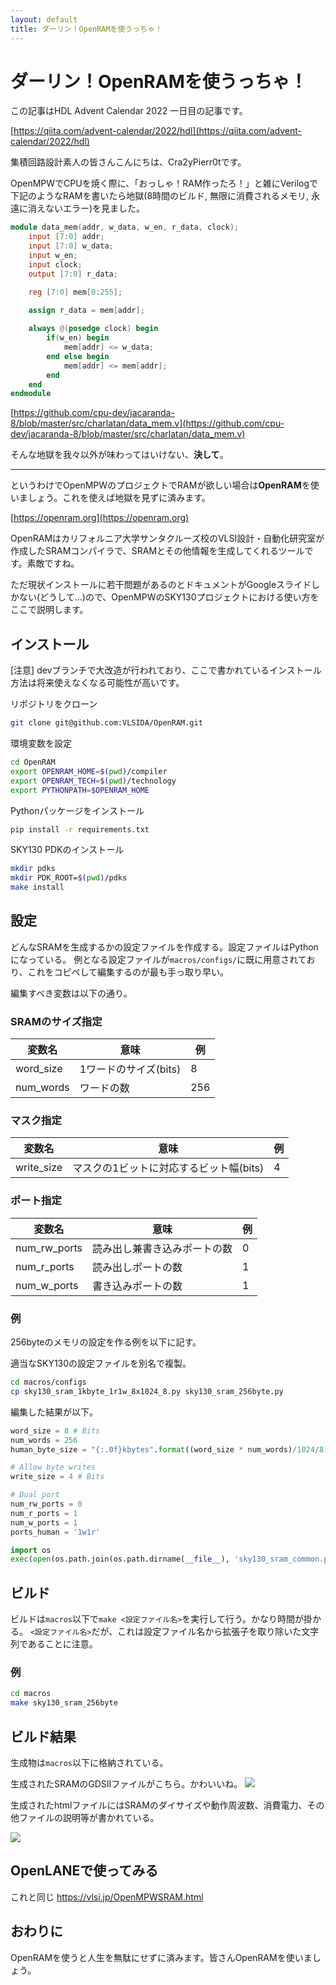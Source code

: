 ```yaml
---
layout: default
title: ダーリン！OpenRAMを使うっちゃ！
---
```

# ダーリン！OpenRAMを使うっちゃ！

この記事はHDL Advent Calendar 2022 一日目の記事です。

[https://qiita.com/advent-calendar/2022/hdl](https://qiita.com/advent-calendar/2022/hdl)


集積回路設計素人の皆さんこんにちは、Cra2yPierr0tです。

OpenMPWでCPUを焼く際に、「おっしゃ！RAM作ったろ！」と雑にVerilogで下記のようなRAMを書いたら地獄(8時間のビルド, 無限に消費されるメモリ, 永遠に消えないエラー)を見ました。

```verilog
module data_mem(addr, w_data, w_en, r_data, clock);
    input [7:0] addr;
    input [7:0] w_data;
    input w_en;
    input clock;
    output [7:0] r_data;

    reg [7:0] mem[0:255];
    
    assign r_data = mem[addr];

    always @(posedge clock) begin
        if(w_en) begin
            mem[addr] <= w_data;
        end else begin
            mem[addr] <= mem[addr];
        end
    end
endmodule
```
[https://github.com/cpu-dev/jacaranda-8/blob/master/src/charlatan/data_mem.v](https://github.com/cpu-dev/jacaranda-8/blob/master/src/charlatan/data_mem.v)

そんな地獄を我々以外が味わってはいけない、**決して**。

---

というわけでOpenMPWのプロジェクトでRAMが欲しい場合は**OpenRAM**を使いましょう。これを使えば地獄を見ずに済みます。

[https://openram.org](https://openram.org)

OpenRAMはカリフォルニア大学サンタクルーズ校のVLSI設計・自動化研究室が作成したSRAMコンパイラで、SRAMとその他情報を生成してくれるツールです。素敵ですね。

ただ現状インストールに若干問題があるのとドキュメントがGoogleスライドしかない(どうして...)ので、OpenMPWのSKY130プロジェクトにおける使い方をここで説明します。

## インストール

[注意] devブランチで大改造が行われており、ここで書かれているインストール方法は将来使えなくなる可能性が高いです。

リポジトリをクローン

```bash
git clone git@github.com:VLSIDA/OpenRAM.git
```

環境変数を設定
```bash
cd OpenRAM
export OPENRAM_HOME=$(pwd)/compiler
export OPENRAM_TECH=$(pwd)/technology
export PYTHONPATH=$OPENRAM_HOME
```

Pythonパッケージをインストール
```bash
pip install -r requirements.txt
```

SKY130 PDKのインストール
```bash
mkdir pdks
mkdir PDK_ROOT=$(pwd)/pdks
make install
```

## 設定
どんなSRAMを生成するかの設定ファイルを作成する。設定ファイルはPythonになっている。
例となる設定ファイルが`macros/configs/`に既に用意されており、これをコピペして編集するのが最も手っ取り早い。

編集すべき変数は以下の通り。

### SRAMのサイズ指定

| 変数名     | 意味                  | 例   |
| ---------- | --------------------- | ---- |
| word_size  | 1ワードのサイズ(bits) | 8    |
| num_words  | ワードの数            | 256 |

### マスク指定

| 変数名     | 意味                                    | 例  |
| ---------- | --------------------------------------- | --- |
| write_size | マスクの1ビットに対応するビット幅(bits) | 4   |

### ポート指定

| 変数名       | 意味         | 例  |
| ------------ | ------------ | --- |
| num_rw_ports | 読み出し兼書き込みポートの数 | 0 |
| num_r_ports  | 読み出しポートの数 | 1 |
| num_w_ports  | 書き込みポートの数 | 1 |

### 例

256byteのメモリの設定を作る例を以下に記す。

適当なSKY130の設定ファイルを別名で複製。
```bash
cd macros/configs
cp sky130_sram_1kbyte_1r1w_8x1024_8.py sky130_sram_256byte.py
```

編集した結果が以下。
```python
word_size = 8 # Bits
num_words = 256
human_byte_size = "{:.0f}kbytes".format((word_size * num_words)/1024/8)

# Allow byte writes
write_size = 4 # Bits

# Dual port
num_rw_ports = 0
num_r_ports = 1
num_w_ports = 1
ports_human = '1w1r'

import os
exec(open(os.path.join(os.path.dirname(__file__), 'sky130_sram_common.py')).read())
```

## ビルド
ビルドは`macros`以下で`make <設定ファイル名>`を実行して行う。かなり時間が掛かる。
`<設定ファイル名>`だが、これは設定ファイル名から拡張子を取り除いた文字列であることに注意。

### 例
```bash
cd macros
make sky130_sram_256byte
```

## ビルド結果

生成物は`macros`以下に格納されている。

生成されたSRAMのGDSIIファイルがこちら。かわいいね。
![](https://raw.githubusercontent.com/VLSI-JP/VLSI-JP.github.io/master/images/sky130_256.png?raw=true)

生成されたhtmlファイルにはSRAMのダイサイズや動作周波数、消費電力、その他ファイルの説明等が書かれている。

![](https://raw.githubusercontent.com/VLSI-JP/VLSI-JP.github.io/master/images/sram_info.png?raw=true)

## OpenLANEで使ってみる

これと同じ
https://vlsi.jp/OpenMPWSRAM.html

## おわりに
OpenRAMを使うと人生を無駄にせずに済みます。皆さんOpenRAMを使いましょう。
